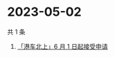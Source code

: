 # 2023-05-02

共 1 条

<!-- BEGIN ZHIHUSEARCH -->
<!-- 最后更新时间 Tue May 02 2023 06:11:21 GMT+0800 (China Standard Time) -->
1. [「港车北上」6 月 1 日起接受申请](https://www.zhihu.com/search?q=「港车北上」6%20月%201%20日起接受申请)
<!-- END ZHIHUSEARCH -->
